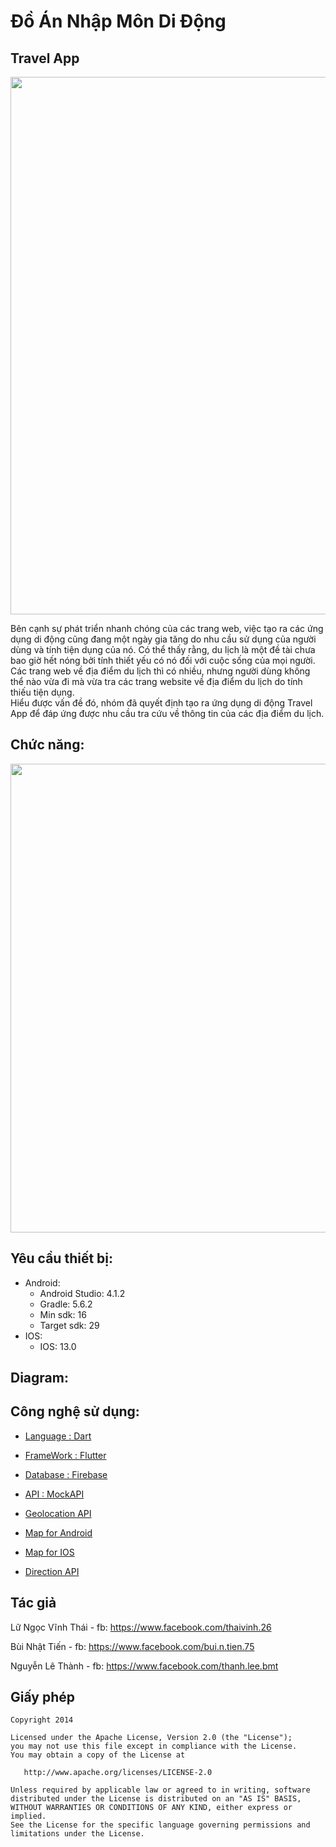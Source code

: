 # Đồ Án Nhập Môn Di Động

## Travel App

   <p align="center">
   <img src="https://user-images.githubusercontent.com/56713327/105738698-e39f3a00-5f69-11eb-9f16-e35b1d30dfe6.png" height = "860" width="613">
   </p>

 Bên cạnh sự phát triển nhanh chóng của các trang web, việc tạo ra các ứng dụng di động
cũng đang một ngày gia tăng do nhu cầu sử dụng của người dùng và tính tiện dụng của nó.
Có thể thấy rằng, du lịch là một đề tài chưa bao giờ hết nóng bởi tính thiết yếu có nó đối với
cuộc sống của mọi người. Các trang web về địa điểm du lịch thì có nhiều, nhưng người dùng
không thể nào vừa đi mà vừa tra các trang website về địa điểm du lịch do tính thiếu tiện dụng.<br>
 Hiểu được vấn đề đó, nhóm đã quyết định tạo ra ứng dụng di động Travel App để đáp
ứng được nhu cầu tra cứu về thông tin của các địa điểm du lịch.


## Chức năng:

   <p align="center">
   <img src="https://i.ibb.co/nj0HH5g/Feature.png" width="750">
   </p>

## Yêu cầu thiết bị:

   - Android:
     + Android Studio: 4.1.2
     + Gradle: 5.6.2
     + Min sdk: 16
     + Target sdk: 29
   - IOS:
     + IOS: 13.0

## Diagram:

## Công nghệ sử dụng:

- [Language  :  Dart][Dart]

- [FrameWork :  Flutter][Flutter]

- [Database  :  Firebase][Firebase]    

* [API : MockAPI][API]

* [Geolocation API][Geolocation]  

* [Map for Android][MapAndroid]

* [Map for IOS][MapIOS] 

* [Direction API][DirectionAPI]

## Tác giả

Lữ Ngọc Vĩnh Thái  - fb: https://www.facebook.com/thaivinh.26

Bùi Nhật Tiến      - fb: https://www.facebook.com/bui.n.tien.75

Nguyễn Lê Thành    - fb: https://www.facebook.com/thanh.lee.bmt

## Giấy phép

    Copyright 2014

    Licensed under the Apache License, Version 2.0 (the "License");
    you may not use this file except in compliance with the License.
    You may obtain a copy of the License at

       http://www.apache.org/licenses/LICENSE-2.0

    Unless required by applicable law or agreed to in writing, software
    distributed under the License is distributed on an "AS IS" BASIS,
    WITHOUT WARRANTIES OR CONDITIONS OF ANY KIND, either express or implied.
    See the License for the specific language governing permissions and
    limitations under the License.

[Dart]: https://dart.dev/
[Flutter]: https://flutter.dev/
[Firebase]: https://firebase.google.com/
[API]: https://www.mockapi.io
[Geolocation]: https://console.cloud.google.com/apis/library/geolocation.googleapis.com?q=Geo&id=b87d2884-ba68-47f9-aaf0-b29ae1919bb7&project=driven-plexus-297908
[MapAndroid]: https://console.cloud.google.com/apis/library/maps-android-backend.googleapis.com?id=01d8f5af-dc9a-4b12-af6f-37029d8e3e71&project=driven-plexus-297908
[MapIOS]: https://console.cloud.google.com/apis/library/maps-ios-backend.googleapis.com?id=7ae59309-3fbf-4fa7-965d-e381f6433d14&project=driven-plexus-297908
[DirectionAPI]: https://console.cloud.google.com/apis/library/directions-backend.googleapis.com?q=Dire&id=c6b51d83-d721-458f-a259-fae6b0af35c5&project=driven-plexus-297908